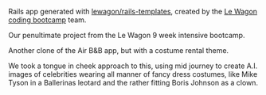 Rails app generated with [lewagon/rails-templates](https://github.com/lewagon/rails-templates), created by the [Le Wagon coding bootcamp](https://www.lewagon.com) team.

Our penultimate project from the Le Wagon 9 week intensive bootcamp. 

Another clone of the Air B&B app, but with a costume rental theme. 

We took a tongue in cheek approach to this, using mid journey to create A.I. images of celebrities wearing all manner of fancy dress costumes, like Mike Tyson in a Ballerinas leotard 
and the rather fitting Boris Johnson as a clown.



